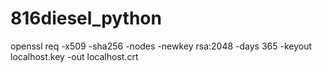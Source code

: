 # 816diesel_python

openssl req -x509 -sha256 -nodes -newkey rsa:2048 -days 365 -keyout localhost.key -out localhost.crt
